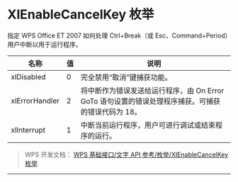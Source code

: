 # XlEnableCancelKey 枚举

指定 WPS Office ET 2007 如何处理 Ctrl+Break（或 Esc、Command+Period）用户中断以用于运行程序。

| 名称           | 值  | 说明                                                                                               |
|----------------|-----|----------------------------------------------------------------------------------------------------|
| xlDisabled     | 0   | 完全禁用“取消”键捕获功能。                                                                         |
| xlErrorHandler | 2   | 将中断作为错误发送给运行程序，由 On Error GoTo 语句设置的错误处理程序捕获。可捕获的错误代码为 18。 |
| xlInterrupt    | 1   | 中断当前运行程序，用户可进行调试或结束程序的运行。                                                 |

> WPS 开发文档： [WPS 基础接口/文字 API 参考/枚举/XlEnableCancelKey 枚举](https://qn.cache.wpscdn.cn/encs/doc/office_v19/topics/WPS%20%E5%9F%BA%E7%A1%80%E6%8E%A5%E5%8F%A3/%E6%96%87%E5%AD%97%20API%20%E5%8F%82%E8%80%83/%E6%9E%9A%E4%B8%BE/XlEnableCancelKey%20%E6%9E%9A%E4%B8%BE.html)

------------------------------------------------------------------------
